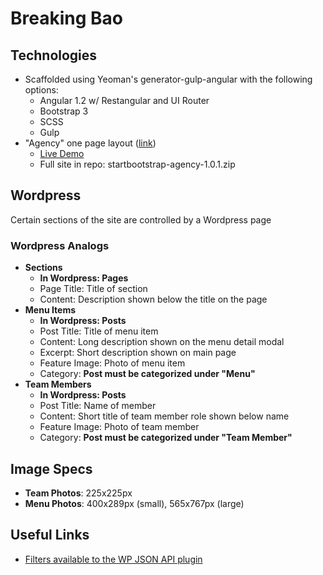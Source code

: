 # Breaking Bao

## Technologies
- Scaffolded using Yeoman's generator-gulp-angular with the following options:
    - Angular 1.2 w/ Restangular and UI Router
    - Bootstrap 3
    - SCSS
    - Gulp
- "Agency" one page layout ([link](http://startbootstrap.com/template-overviews/agency/))
    - [Live Demo](http://ironsummitmedia.github.io/startbootstrap-agency/)
    - Full site in repo: startbootstrap-agency-1.0.1.zip

## Wordpress
Certain sections of the site are controlled by a Wordpress page

### Wordpress Analogs
- **Sections**
    - **In Wordpress: Pages**
    - Page Title: Title of section
    - Content: Description shown below the title on the page
- **Menu Items**
    - **In Wordpress: Posts**
    - Post Title: Title of menu item
    - Content: Long description shown on the menu detail modal
    - Excerpt: Short description shown on main page
    - Feature Image: Photo of menu item
    - Category: **Post must be categorized under "Menu"**
- **Team Members**
    - **In Wordpress: Posts**
    - Post Title: Name of member
    - Content: Short title of team member role shown below name
    - Feature Image: Photo of team member
    - Category: **Post must be categorized under "Team Member"**

## Image Specs
- **Team Photos**: 225x225px
- **Menu Photos**: 400x289px (small), 565x767px (large)

## Useful Links
- [Filters available to the WP JSON API plugin](http://wp-api.org/#posts_retrieve-posts)

